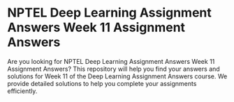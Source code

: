 # NPTEL Deep Learning Assignment Answers Week 11 Assignment Answers

Are you looking for NPTEL Deep Learning Assignment Answers Week 11 Assignment Answers? This repository will help you find your answers and solutions for Week 11 of the Deep Learning Assignment Answers course. We provide detailed solutions to help you complete your assignments efficiently.